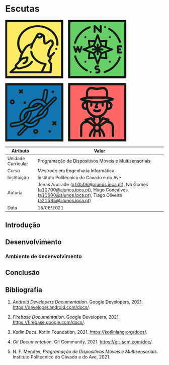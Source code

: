 # Escutas

![Logo](images/logo.png)

| Atributo           | Valor                                                                                                                                                            |
|--------------------|------------------------------------------------------------------------------------------------------------------------------------------------------------------|
| Unidade Curricular | Programação de Dispositivos Móveis e Multisensoriais                                                                                                             |
| Curso              | Mestrado em Engenharia Informática                                                                                                                               |
| Instituição        | Instituto Politécnico do Cávado e do Ave                                                                                                                         |
| Autoria            | Jonas Andrade (<a10506@alunos.ipca.pt>), Ivo Gomes (<a10700@alunos.ipca.pt>), Hugo Gonçalves (<a11600@alunos.ipca.pt>), Tiago Oliveira (<a21585@alunos.ipca.pt>) |
| Data               | 15/06/2021                                                                                                                                                       |

## Introdução

## Desenvolvimento

### Ambiente de desenvolvimento

## Conclusão

## Bibliografia

1. *Android Developers Documentation*. Google  Developers, 2021. <https://developer.android.com/docs/>.

2. *Firebase Documentation*. Google Developers, 2021. <https://firebase.google.com/docs/>.

3. *Kotlin Docs*. Kotlin Foundation, 2021. <https://kotlinlang.org/docs/>.

4. *Git Documentation*. Git Community, 2021. <https://git-scm.com/doc/>.

5. N. F. Mendes, *Programação de Dispositivos Móveis e Multisensoriais*. Instituto Politécnico do Cávado e do Ave, 2021.
